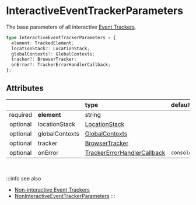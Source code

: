 # InteractiveEventTrackerParameters

The base parameters of all interactive [Event Trackers](/tracking/api-reference/eventTrackers/overview.md#interactive).

```typescript
type InteractiveEventTrackerParameters = {
  element: TrackedElement;
  locationStack?: LocationStack;
  globalContexts?: GlobalContexts;
  tracker?: BrowserTracker;
  onError?: TrackerErrorHandlerCallback;
};
```

## Attributes
|          |                | type                                                                                              | default value 
| :-:      | :--            | :--                                                                                               | :--           
| required | **element**    | string                                                                                            |                
| optional | locationStack  | [LocationStack](/tracking/api-reference/core/LocationStack.md)                                    |
| optional | globalContexts | [GlobalContexts](/tracking/api-reference/core/GlobalContexts.md)                                  |
| optional | tracker        | [BrowserTracker](/tracking/api-reference/BrowserTracker.md)                                       |
| optional | onError        | [TrackerErrorHandlerCallback](/tracking/api-reference/definitions/TrackerErrorHandlerCallback.md) | `console.error`

<br/>

:::info see also
- [Non-interactive Event Trackers](/tracking/api-reference/eventTrackers/overview.md#non-interactive)
- [NonInteractiveEventTrackerParameters](/tracking/api-reference/definitions/NonInteractiveEventTrackerParameters.md)
:::
